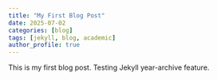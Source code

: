 ```yaml
---  
title: "My First Blog Post"  
date: 2025-07-02  
categories: [blog]  
tags: [jekyll, blog, academic]  
author_profile: true  
---  
```

  
This is my first blog post. Testing Jekyll year-archive feature.


